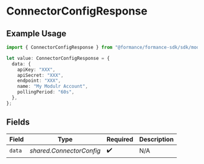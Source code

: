# ConnectorConfigResponse

## Example Usage

```typescript
import { ConnectorConfigResponse } from "@formance/formance-sdk/sdk/models/shared";

let value: ConnectorConfigResponse = {
  data: {
    apiKey: "XXX",
    apiSecret: "XXX",
    endpoint: "XXX",
    name: "My Modulr Account",
    pollingPeriod: "60s",
  },
};
```

## Fields

| Field                    | Type                     | Required                 | Description              |
| ------------------------ | ------------------------ | ------------------------ | ------------------------ |
| `data`                   | *shared.ConnectorConfig* | :heavy_check_mark:       | N/A                      |